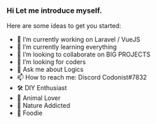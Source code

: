### Hi Let me introduce myself.

<!--
**TheCodonist/TheCodonist** is a ✨ _special_ ✨ repository because its `README.md` (this file) appears on your GitHub profile.
-->
Here are some ideas to get you started:

- 🔭 I’m currently working on Laravel / VueJS
- 🌱 I’m currently learning everything
- 👯 I’m looking to collaborate on BIG PROJECTS
- 🤔 I’m looking for coders
- 💬 Ask me about Logics
- 📫 How to reach me: Discord Codonist#7832
- 🛠 DIY Enthusiast 
- 🦁 Animal Lover
- 🌲 Nature Addicted
- 🍔 Foodie


<div itemscope itemtype='http://schema.org/Person' class='fiverr-seller-widget' style='display: inline-block;'>
     <a itemprop='url' href=https://www.fiverr.com/aitchkay rel="nofollow" target="_blank" style='display: inline-block;'>
        <div class='fiverr-seller-content' id='fiverr-seller-widget-content-6f56e177-74ce-444a-9382-69a6d36193d5' itemprop='contentURL' style='display: none;'></div>
        <div id='fiverr-widget-seller-data' style='display: none;'>
            <div itemprop='name' >aitchkay</div>
            <div itemscope itemtype='http://schema.org/Organization'><span itemprop='name'>Fiverr</span></div>
            <div itemprop='jobtitle'>Seller</div>
            <div itemprop='description'>Hi, I'm Hamayun Aziz, a Full-Stack Web Developer with 9+ years of experience. I'm passionate about delivering high-quality work and ensuring client satisfaction, always striving to meet deadlines. I'm capable of working independently and possess excellent organizational and communication skills. Whether it's building a website from scratch or optimizing an existing one, I always work hard and efficiently to achieve my goals. Let me help you bring your ideas to life and take your online presence to the next level. Get in touch today to discuss your project!</div>
        </div>
    </a>
</div>

<script id='fiverr-seller-widget-script-6f56e177-74ce-444a-9382-69a6d36193d5' src='https://widgets.fiverr.com/api/v1/seller/aitchkay?widget_id=6f56e177-74ce-444a-9382-69a6d36193d5' data-config='{"category_name":"\n                                    Programming \u0026 Tech\n\n                            "}' async='true' defer='true'></script>
